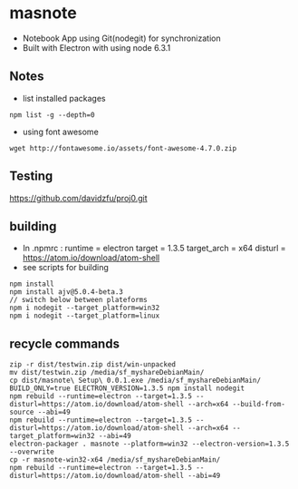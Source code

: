# masnote
* Notebook App using Git(nodegit) for synchronization
* Built with Electron with using node 6.3.1

## Notes 
* list installed packages 
```
npm list -g --depth=0
```
* using font awesome
```
wget http://fontawesome.io/assets/font-awesome-4.7.0.zip  
```


## Testing
https://github.com/davidzfu/proj0.git


## building
* In .npmrc : runtime = electron target = 1.3.5 target_arch = x64 disturl = https://atom.io/download/atom-shell
* see scripts for building 

```
npm install 
npm install ajv@5.0.4-beta.3
// switch below between plateforms 
npm i nodegit --target_platform=win32
npm i nodegit --target_platform=linux

```


## recycle commands

```
zip -r dist/testwin.zip dist/win-unpacked
mv dist/testwin.zip /media/sf_myshareDebianMain/
cp dist/masnote\ Setup\ 0.0.1.exe /media/sf_myshareDebianMain/
BUILD_ONLY=true ELECTRON_VERSION=1.3.5 npm install nodegit 
npm rebuild --runtime=electron --target=1.3.5 --disturl=https://atom.io/download/atom-shell --arch=x64 --build-from-source --abi=49
npm rebuild --runtime=electron --target=1.3.5 --disturl=https://atom.io/download/atom-shell --arch=x64 --target_platform=win32 --abi=49
electron-packager . masnote --platform=win32 --electron-version=1.3.5 --overwrite
cp -r masnote-win32-x64 /media/sf_myshareDebianMain/
npm rebuild --runtime=electron --target=1.3.5 --disturl=https://atom.io/download/atom-shell --abi=49
```
